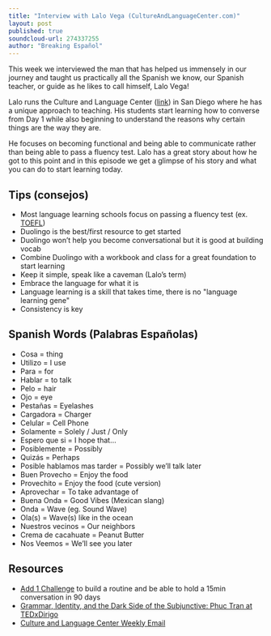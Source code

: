 ```yaml
---
title: "Interview with Lalo Vega (CultureAndLanguageCenter.com)"
layout: post
published: true
soundcloud-url: 274337255
author: "Breaking Español"
---
```

This week we interviewed the man that has helped us immensely in our journey and taught us practically all the Spanish we know, our Spanish teacher, or guide as he likes to call himself, Lalo Vega!

Lalo runs the Culture and Language Center ([link](http://www.cultureandlanguagecenter.com/)) in San Diego where he has a unique approach to teaching. His students start learning how to converse from Day 1 while also beginning to understand the reasons why certain things are the way they are.

He focuses on becoming functional and being able to communicate rather than being able to pass a fluency test. Lalo has a great story about how he got to this point and in this episode we get a glimpse of his story and what you can do to start learning today.

## Tips (consejos)
* Most language learning schools focus on passing a fluency test (ex. [TOEFL](https://www.ets.org/toefl))
* Duolingo is the best/first resource to get started
* Duolingo won’t help you become conversational but it is good at building vocab
* Combine Duolingo with a workbook and class for a great foundation to start learning
* Keep it simple, speak like a caveman (Lalo’s term)
* Embrace the language for what it is
* Language learning is a skill that takes time, there is no "language learning gene"
* Consistency is key

## Spanish Words (Palabras Españolas)
* Cosa = thing
* Utilizo = I use
* Para = for
* Hablar = to talk
* Pelo = hair
* Ojo = eye
* Pestañas = Eyelashes
* Cargadora = Charger
* Celular = Cell Phone
* Solamente = Solely / Just / Only
* Espero que si = I hope that…
* Posiblemente = Possibly
* Quizás = Perhaps
* Posible hablamos mas tarder = Possibly we’ll talk later
* Buen Provecho = Enjoy the food
* Provechito = Enjoy the food (cute version)
* Aprovechar = To take advantage of
* Buena Onda = Good Vibes (Mexican slang)
* Onda = Wave (eg. Sound Wave)
* Ola(s) = Wave(s) like in the ocean
* Nuestros vecinos = Our neighbors
* Crema de cacahuate = Peanut Butter
* Nos Veemos = We’ll see you later

## Resources
* [Add 1 Challenge](http://add1challenge.com/) to build a routine and be able to hold a 15min conversation in 90 days
* [Grammar, Identity, and the Dark Side of the Subjunctive: Phuc Tran at TEDxDirigo](https://www.youtube.com/watch?v=zeSVMG4GkeQ)
* [Culture and Language Center Weekly Email](http://www.cultureandlanguagecenter.com/)
